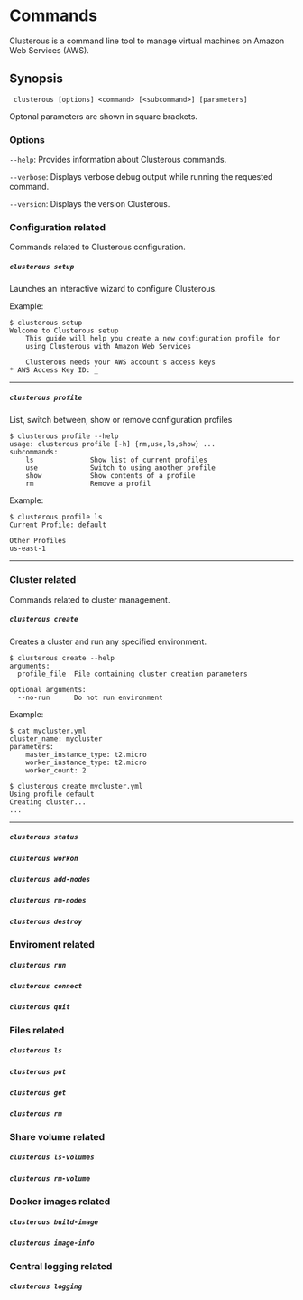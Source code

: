 # Commands
Clusterous is a command line tool to manage virtual machines on Amazon Web Services (AWS).

## Synopsis
`` clusterous [options] <command> [<subcommand>] [parameters]``

Optonal parameters are shown in square brackets.

### Options
``--help``: Provides information about Clusterous commands.

``--verbose``: Displays verbose debug output while running the requested command.

``--version``: Displays the version Clusterous.

### Configuration related
Commands related to Clusterous configuration.

##### ``clusterous setup``

Launches an interactive wizard to configure Clusterous.

Example:
```
$ clusterous setup
Welcome to Clusterous setup
    This guide will help you create a new configuration profile for
    using Clusterous with Amazon Web Services

    Clusterous needs your AWS account's access keys
* AWS Access Key ID: _
```
---
##### ``clusterous profile``

List, switch between, show or remove configuration profiles
```
$ clusterous profile --help
usage: clusterous profile [-h] {rm,use,ls,show} ...
subcommands:
    ls              Show list of current profiles
    use             Switch to using another profile
    show            Show contents of a profile
    rm              Remove a profil
```

Example:
```
$ clusterous profile ls
Current Profile: default

Other Profiles
us-east-1
```

---
### Cluster related
Commands related to cluster management.

##### ``clusterous create``

Creates a cluster and run any specified environment.

```
$ clusterous create --help
arguments:
  profile_file  File containing cluster creation parameters

optional arguments:
  --no-run      Do not run environment
```

Example:
```
$ cat mycluster.yml
cluster_name: mycluster
parameters:
    master_instance_type: t2.micro
    worker_instance_type: t2.micro
    worker_count: 2

$ clusterous create mycluster.yml
Using profile default
Creating cluster...
...
```

---

##### ``clusterous status``

##### ``clusterous workon``

##### ``clusterous add-nodes``

##### ``clusterous rm-nodes``

##### ``clusterous destroy``

### Enviroment related
##### ``clusterous run``

##### ``clusterous connect``

##### ``clusterous quit``

### Files related
##### ``clusterous ls``

##### ``clusterous put``

##### ``clusterous get``

##### ``clusterous rm``

### Share volume related
##### ``clusterous ls-volumes``

##### ``clusterous rm-volume``

### Docker images related
##### ``clusterous build-image``

##### ``clusterous image-info``

### Central logging related
##### ``clusterous logging``
